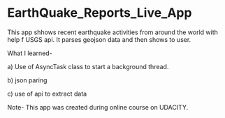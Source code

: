 # EarthQuake_Reports_Live_App
This app shhows recent earthquake activities from around the world with help f USGS api. It parses geojson data and then shows to user.

What I learned-

a) Use of AsyncTask class to start a background thread.

b) json paring

c) use of api to extract data

Note- This app was created during online course on UDACITY.
